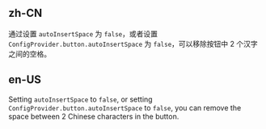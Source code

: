 ## zh-CN

通过设置 `autoInsertSpace` 为 `false`，或者设置 `ConfigProvider.button.autoInsertSpace` 为 `false`，可以移除按钮中 2 个汉字之间的空格。

## en-US

Setting `autoInsertSpace` to `false`, or setting `ConfigProvider.button.autoInsertSpace` to `false`, you can remove the space between 2 Chinese characters in the button.
